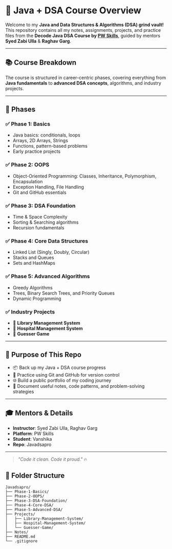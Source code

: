 # 🚀 Java + DSA Course Overview

Welcome to my **Java and Data Structures & Algorithms (DSA) grind vault!**  
This repository contains all my notes, assignments, projects, and practice files from the **Decode Java DSA Course by [PW Skills](https://pwskills.com)**, guided by mentors **Syed Zabi Ulla** & **Raghav Garg**.

---

## 📚 Course Breakdown

The course is structured in career-centric phases, covering everything from **Java fundamentals** to **advanced DSA concepts**, algorithms, and industry projects.

---

## 📌 Phases

### ✅ Phase 1: Basics

- Java basics: conditionals, loops
- Arrays, 2D Arrays, Strings
- Functions, pattern-based problems
- Early practice projects

### ✅ Phase 2: OOPS

- Object-Oriented Programming: Classes, Inheritance, Polymorphism, Encapsulation
- Exception Handling, File Handling
- Git and GitHub essentials

### ✅ Phase 3: DSA Foundation

- Time & Space Complexity
- Sorting & Searching algorithms
- Recursion fundamentals

### ✅ Phase 4: Core Data Structures

- Linked List (Singly, Doubly, Circular)
- Stacks and Queues
- Sets and HashMaps

### ✅ Phase 5: Advanced Algorithms

- Greedy Algorithms
- Trees, Binary Search Trees, and Priority Queues
- Dynamic Programming

### ✅ Industry Projects

- 📖 **Library Management System**
- 🏥 **Hospital Management System**
- 🎲 **Guesser Game**

---


## 🎯 Purpose of This Repo

- 📦 Back up my Java + DSA course progress  
- 📒 Practice using Git and GitHub for version control  
- 🌐 Build a public portfolio of my coding journey  
- 📝 Document useful notes, code patterns, and problem-solving strategies  

---

## 🎓 Mentors & Details

- **Instructor**: Syed Zabi Ulla, Raghav Garg  
- **Platform**: PW Skills  
- **Student**: Vanshika  
- **Repo**: Javadsapro  

---

> _"Code it clean. Code it proud."_ 🔥


## 💾 Folder Structure

```plaintext
Javadsapro/
├── Phase-1-Basics/
├── Phase-2-OOPS/
├── Phase-3-DSA-Foundation/
├── Phase-4-Core-DSA/
├── Phase-5-Advanced-DSA/
├── Projects/
│   ├── Library-Management-System/
│   ├── Hospital-Management-System/
│   └── Guesser-Game/
├── Notes/
├── README.md
└── .gitignore




